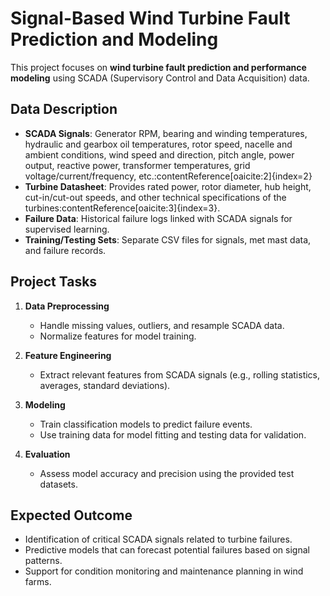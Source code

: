 # Signal-Based Wind Turbine Fault Prediction and Modeling

This project focuses on **wind turbine fault prediction and performance modeling** using SCADA (Supervisory Control and Data Acquisition) data.


## Data Description
- **SCADA Signals**: Generator RPM, bearing and winding temperatures, hydraulic and gearbox oil temperatures, rotor speed, nacelle and ambient conditions, wind speed and direction, pitch angle, power output, reactive power, transformer temperatures, grid voltage/current/frequency, etc.:contentReference[oaicite:2]{index=2}  
- **Turbine Datasheet**: Provides rated power, rotor diameter, hub height, cut-in/cut-out speeds, and other technical specifications of the turbines:contentReference[oaicite:3]{index=3}.  
- **Failure Data**: Historical failure logs linked with SCADA signals for supervised learning.  
- **Training/Testing Sets**: Separate CSV files for signals, met mast data, and failure records.  


## Project Tasks
1. **Data Preprocessing**  
   - Handle missing values, outliers, and resample SCADA data.  
   - Normalize features for model training.  

2. **Feature Engineering**  
   - Extract relevant features from SCADA signals (e.g., rolling statistics, averages, standard deviations).  

3. **Modeling**  
   - Train classification models to predict failure events.  
   - Use training data for model fitting and testing data for validation.  

4. **Evaluation**  
   - Assess model accuracy and precision using the provided test datasets.  


## Expected Outcome
- Identification of critical SCADA signals related to turbine failures.  
- Predictive models that can forecast potential failures based on signal patterns.  
- Support for condition monitoring and maintenance planning in wind farms.  
